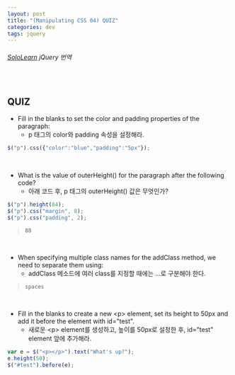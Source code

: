 ```yaml
---
layout: post
title: "(Manipulating CSS 04) QUIZ"
categories: dev
tags: jquery
---
```


###### [SoloLearn](https://www.sololearn.com/) jQuery 번역

<br>

## QUIZ

- Fill in the blanks to set the color and padding properties of the paragraph:
  - p 태그의 color와 padding 속성을 설정해라.

```js
$("p").css({"color":"blue","padding":"5px"});
```

<br>

- What is the value of outerHeight() for the paragraph after the following code?
  - 아래 코드 후, p 태그의 outerHeight() 값은 무엇인가?

```js
$("p").height(84);
$("p").css("margin", 8);
$("p").css("padding", 2);
```

> `88`

<br>

- When specifying multiple class names for the addClass method, we need to separate them using:
  - addClass 메소드에 여러 class를 지정할 때에는 ...로 구분해야 한다.

> `spaces`

<br>

- Fill in the blanks to create a new \<p> element, set its height to 50px and add it before the element with id="test".
  - 새로운 \<p> element를 생성하고, 높이를 50px로 설정한 후, id="test" element 앞에 추가해라.

```js
var e = $("<p></p>").text("What's up?");
e.height(50);
$("#test").before(e);
```

<br>